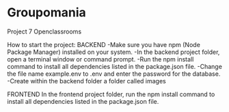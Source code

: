 # Groupomania
Project 7 Openclassrooms

How to start the project:
BACKEND
-Make sure you have npm (Node Package Manager) installed on your system.
-In the backend project folder, open a terminal window or command prompt.
-Run the npm install command to install all dependencies listed in the package.json file.
-Change the file name example.env to .env and enter the password for the database.
-Create within the backend folder a folder called images

FRONTEND
In the frontend project folder, run the npm install command to install all dependencies listed in the package.json file.
